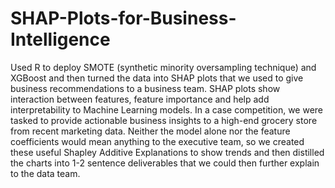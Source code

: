 # SHAP-Plots-for-Business-Intelligence
Used R to deploy SMOTE (synthetic minority oversampling technique) and XGBoost and then turned the data into SHAP plots that we used to give business recommendations to a business team. SHAP plots show interaction between features, feature importance and help add interpretability to Machine Learning models. In a case competition, we were tasked to provide actionable business insights to a high-end grocery store from recent  marketing data. Neither the model alone nor the feature coefficients would mean anything to the executive team, so we created these useful Shapley Additive Explanations to show trends and then distilled the charts into 1-2 sentence deliverables that we could then further explain to the data team. 
